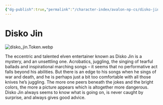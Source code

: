 ```yaml
---
{"dg-publish":true,"permalink":"/character-index/avalon-np-cs/disko-jin/","title":"Disko Jin","tags":["JournalEntryPage"],"created":"2025-05-30T19:47:50.000-05:00"}
---
```


# Disko Jin
![disko_jin.Token.webp](/img/user/Voidbound%20token%20images/disko_jin.Token.webp)

The eccentric and talented elven entertainer known as Disko Jin is a mystery, and an unsettling one. Acrobatics, juggling, the singing of tearful ballads and inspirational marching songs – it seems that no performative act falls beyond his abilities. But there is an edge to his songs when he sings of war and death, and he is perhaps just a bit too comfortable with all those knives he’s juggling. The more one peers beneath the jokes and the bright colors, the more a picture appears which is altogether more dangerous. Disko Jin always seems to know what is going on, is never caught by surprise, and always gives good advice.
